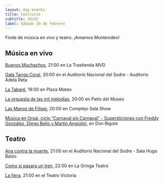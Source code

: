 ```yaml
---
layout: day-events
title: Coolturus
subtitle: 20/02
label: Sábado 20 de febrero
---
```

Finde de música en vivo y teatro. ¡Amamos Montevideo!

## Música en vivo

[Buenos Muchachos](https://www.latrastienda.com.uy/), 21:00 en La Trastienda MVD

[Gala Tango Coral](https://sodre.gub.uy/evento/gala-tango-coral/2021-02-19/), 20:00 en el Auditorio Nacional del Sodre - Auditorio Adela Reta

[La Tabaré](https://instagram.com/plazamateouy?igshid=zwiylcrx99sq), 19:00 en Plaza Mateo

[La orquesta de las mil melodías](https://www.instagram.com/saladelmuseo/), 20:00 en Patio del Museo

[Las Manos de Filippi](https://instagram.com/csalashow?igshid=1a5lxhedu19cl), 20:00 en Complejo Sala Show

[Música en Orsai, ciclo “Carnaval sin Carnaval” - Supersticiones con Freddy González, Diego Bello y Martín Angiolini](https://instagram.com/restaurantedonbigote?igshid=164zq44egnbtq), en Don Bigote

## Teatro

[Ana contra la muerte](https://www.tickantel.com.uy/inicio/espectaculo/40009531/espectaculo/Ana%20contra%20la%20muerte?2), 21:00 en el Auditorio Nacional del Sodre - Sala Hugo Balzo

[Como si pasara un tren](https://www.instagram.com/lagringateatro/?hl=es), 22:00 en La Gringa Teatro

[La fiera](https://instagram.com/teatrovictoriamontevideo?igshid=nihkflwgw4x4), 21:00 en el Teatro Victoria
